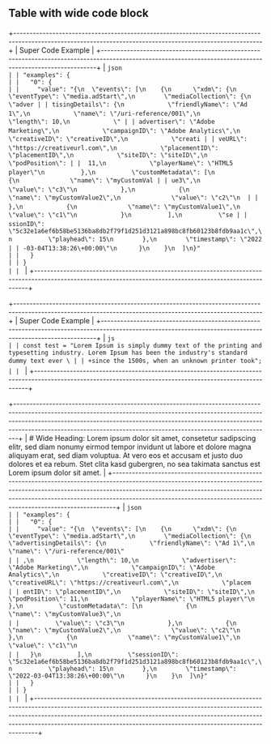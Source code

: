## Table with wide code block

+----------------------------------------------------------------------------------------------------------------------------------------------------------+
| Super Code Example                                                                                                                                       |
+----------------------------------------------------------------------------------------------------------------------------------------------------------+
| ```json                                                                                                                                                  |
| "examples": {                                                                                                                                            |
|   "0": {                                                                                                                                                 |
|     "value": "{\n  \"events\": [\n    {\n      \"xdm\": {\n        \"eventType\": \"media.adStart\",\n        \"mediaCollection\": {\n          \"adver |
| tisingDetails\": {\n            \"friendlyName\": \"Ad 1\",\n            \"name\": \"/uri-reference/001\",\n            \"length\": 10,\n            \" |
| advertiser\": \"Adobe Marketing\",\n            \"campaignID\": \"Adobe Analytics\",\n            \"creativeID\": \"creativeID\",\n            \"creati |
| veURL\": \"https://creativeurl.com\",\n            \"placementID\": \"placementID\",\n            \"siteID\": \"siteID\",\n            \"podPosition\": |
|  11,\n            \"playerName\": \"HTML5 player\"\n          },\n          \"customMetadata\": [\n            {\n              \"name\": \"myCustomVal |
| ue3\",\n              \"value\": \"c3\"\n            },\n            {\n              \"name\": \"myCustomValue2\",\n              \"value\": \"c2\"\n  |
|            },\n            {\n              \"name\": \"myCustomValue1\",\n              \"value\": \"c1\"\n            }\n          ],\n          \"se |
| ssionID\": \"5c32e1a6ef6b58be5136ba8db2f79f1d251d3121a898bc8fb60123b8fdb9aa1c\",\n          \"playhead\": 15\n        },\n        \"timestamp\": \"2022 |
| -03-04T13:38:26\+00:00\"\n      }\n    }\n  ]\n}"                                                                                                        |
|   }                                                                                                                                                      |
| }                                                                                                                                                        |
| ```                                                                                                                                                      |
+----------------------------------------------------------------------------------------------------------------------------------------------------------+

+----------------------------------------------------------------------------------------------------------------------------------------------------------+
| Super Code Example                                                                                                                                       |
+----------------------------------------------------------------------------------------------------------------------------------------------------------+
| ```js                                                                                                                                                    |
| const test = "Lorem Ipsum is simply dummy text of the printing and typesetting industry. Lorem Ipsum has been the industry's standard dummy text ever \ |
| +since the 1500s, when an unknown printer took";                                                                                                         |
| ```                                                                                                                                                      |
+----------------------------------------------------------------------------------------------------------------------------------------------------------+

+-------------------------------------------------------------------------------------------------------------------------------------------------------------------------------------------------------------------------------------------------------------------------------------------------------------------------+
| # Wide Heading: Lorem ipsum dolor sit amet, consetetur sadipscing elitr, sed diam nonumy eirmod tempor invidunt ut labore et dolore magna aliquyam erat, sed diam voluptua. At vero eos et accusam et justo duo dolores et ea rebum. Stet clita kasd gubergren, no sea takimata sanctus est Lorem ipsum dolor sit amet. |
+-------------------------------------------------------------------------------------------------------------------------------------------------------------------------------------------------------------------------------------------------------------------------------------------------------------------------+
| ```json                                                                                                                                                                                                                                                                                                                 |
| "examples": {                                                                                                                                                                                                                                                                                                           |
|   "0": {                                                                                                                                                                                                                                                                                                                |
|     "value": "{\n  \"events\": [\n    {\n      \"xdm\": {\n        \"eventType\": \"media.adStart\",\n        \"mediaCollection\": {\n          \"advertisingDetails\": {\n            \"friendlyName\": \"Ad 1\",\n            \"name\": \"/uri-reference/001\"                                                       |
| ,\n            \"length\": 10,\n            \"advertiser\": \"Adobe Marketing\",\n            \"campaignID\": \"Adobe Analytics\",\n            \"creativeID\": \"creativeID\",\n            \"creativeURL\": \"https://creativeurl.com\",\n            \"placem                                                       |
| entID\": \"placementID\",\n            \"siteID\": \"siteID\",\n            \"podPosition\": 11,\n            \"playerName\": \"HTML5 player\"\n          },\n          \"customMetadata\": [\n            {\n              \"name\": \"myCustomValue3\",\n                                                            |
|          \"value\": \"c3\"\n            },\n            {\n              \"name\": \"myCustomValue2\",\n              \"value\": \"c2\"\n            },\n            {\n              \"name\": \"myCustomValue1\",\n              \"value\": \"c1\"\n                                                                 |
|   }\n          ],\n          \"sessionID\": \"5c32e1a6ef6b58be5136ba8db2f79f1d251d3121a898bc8fb60123b8fdb9aa1c\",\n          \"playhead\": 15\n        },\n        \"timestamp\": \"2022-03-04T13:38:26\+00:00\"\n      }\n    }\n  ]\n}"                                                                               |
|   }                                                                                                                                                                                                                                                                                                                     |
| }                                                                                                                                                                                                                                                                                                                       |
| ```                                                                                                                                                                                                                                                                                                                     |
+-------------------------------------------------------------------------------------------------------------------------------------------------------------------------------------------------------------------------------------------------------------------------------------------------------------------------+
